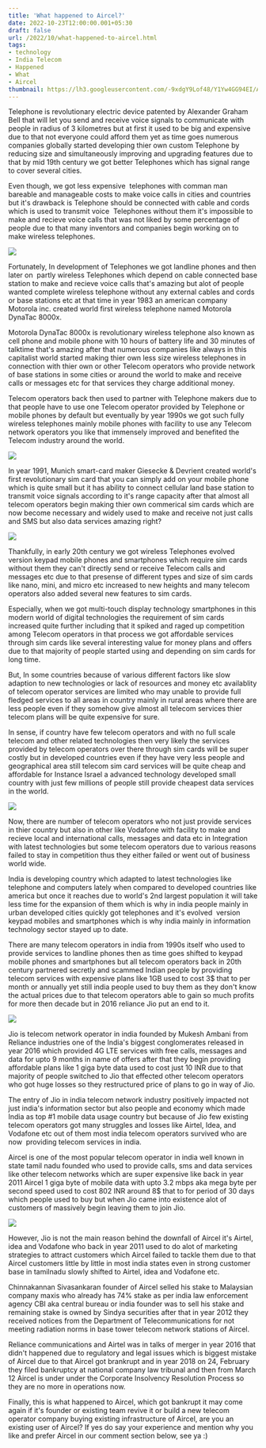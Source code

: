 ```yaml
---
title: 'What happened to Aircel?'
date: 2022-10-23T12:00:00.001+05:30
draft: false
url: /2022/10/what-happened-to-aircel.html
tags: 
- technology
- India Telecom
- Happened
- What
- Aircel
thumbnail: https://lh3.googleusercontent.com/-9xdgY9Lof48/Y1Yw4GG94EI/AAAAAAAAOY8/C_gFMLwN7z03N49Gm38bw3fXwJ2PGj8TgCNcBGAsYHQ/s1600/1666592988860331-0.png
---
```


  

Telephone is revolutionary electric device patented by Alexander Graham Bell that will let you send and receive voice signals to communicate with people in radius of 3 kilometres but at first it used to be big and expensive due to that not everyone could afford them yet as time goes numerous companies globally started developing thier own custom Telephone by reducing size and simultaneously improving and upgrading features due to that by mid 19th century we got better Telephones which has signal range to cover several cities.

  

Even though, we got less expensive  telephones with comman man bareable and manageable costs to make voice calls in cities and countries but it's drawback is Telephone should be connected with cable and cords which is used to transmit voice  Telephones without them it's impossible to make and recieve voice calls that was not liked by some percentage of people due to that many inventors and companies begin working on to make wireless telephones.

  

 ![](https://lh3.googleusercontent.com/-mDqLPw9NjyE/Y196hPo33WI/AAAAAAAAOh0/nMwEPAJzx1UgqBQJlHPXGXAr_MMWIkd3gCNcBGAsYHQ/s1600/1667201666276874-0.png) 

  

Fortunately, In development of Telephones we got landline phones and then later on  partly wireless Telephones which depend on cable connected base station to make and recieve voice calls that's amazing but alot of people wanted complete wireless telephone without any external cables and cords or base stations etc at that time in year 1983 an american company Motorola inc. created world first wireless telephone named Motorola DynaTac 8000x.

  

Motorola DynaTac 8000x is revolutionary wireless telephone also known as cell phone and mobile phone with 10 hours of battery life and 30 minutes of talktime that's amazing after that numerous companies like always in this capitalist world started making thier own less size wireless telephones in connection with thier own or other Telecom operators who provide network of base stations in some cities or around the world to make and receive calls or messages etc for that services they charge additional money.

  

Telecom operators back then used to partner with Telephone makers due to that people have to use one Telecom operator provided by Telephone or mobile phones by default but eventually by year 1990s we got such fully wireless telephones mainly mobile phones with facility to use any Telecom network operators you like that immensely improved and benefited the  Telecom industry around the world.

  

 ![](https://lh3.googleusercontent.com/--VYVsoQWPqI/Y196gdqx3OI/AAAAAAAAOhw/iG9ip8-qFUEzDTzWeV2o_o_T13rOFKpQwCNcBGAsYHQ/s1600/1667201662815574-1.png) 

  

In year 1991, Munich smart-card maker Giesecke & Devrient created world's first revolutionary sim card that you can simply add on your mobile phone which is quite small but it has ability to connect cellular land base station to transmit voice signals according to it's range capacity after that almost all telecom operators begin making thier own commerical sim cards which are now become necessary and widely used to make and receive not just calls and SMS but also data services amazing right?

  

 ![](https://lh3.googleusercontent.com/-NZD8pxFC5LM/Y196ftFk7WI/AAAAAAAAOhs/RHuHp5cjY9AJ7Kstfn-7zhLFpkA38SDDQCNcBGAsYHQ/s1600/1667201659689506-2.png) 

  

  

Thankfully, in early 20th century we got wireless Telephones evolved version keypad mobile phones and smartphones which require sim cards without them they can't directly send or receive Telecom calls and messages etc due to that presense of different types and size of sim cards like nano, mini, and micro etc increased to new heights and many telecom operators also added several new features to sim cards.

  

Especially, when we got multi-touch display technology smartphones in this modern world of digital technologies the requirement of sim cards increased quite further including that it spiked and raged up competition among Telecom operators in that process we got affordable services through sim cards like several interesting value for money plans and offers due to that majority of people started using and depending on sim cards for long time.

  

But, In some countries because of various different factors like slow adaption to new technologies or lack of resources and money etc availablity of telecom operator services are limited who may unable to provide full fledged services to all areas in country mainly in rural areas where there are less people even if they somehow give almost all telecom services thier telecom plans will be quite expensive for sure.

  

In sense, if country have few telecom operators and with no full scale telecom and other related technologies then very likely the services provided by telecom operators over there through sim cards will be super costly but in developed countries even if they have very less people and geographical area still telecom sim card services will be quite cheap and affordable for Instance Israel a advanced technology developed small country with just few millions of people still provide cheapest data services in the world.

  

 ![](https://lh3.googleusercontent.com/-PYtiAMw1GHA/Y196e-XaCPI/AAAAAAAAOho/k6dX-8GbwoskhoqOcTWo3vNjv8eKAdOkQCNcBGAsYHQ/s1600/1667201656661300-3.png) 

  

  

Now, there are number of telecom operators who not just provide services in thier country but also in other like Vodafone with facility to make and recieve local and international calls, messages and data etc in Integration with latest technologies but some telecom operators due to various reasons failed to stay in competition thus they either failed or went out of business world wide.

  

India is developing country which adapted to latest technologies like telephone and computers lately when compared to developed countries like america but once it reaches due to world's 2nd largest population it will take less time for the expansion of them which is why in india people mainly in urban developed cities quickly got telephones and it's evolved  version keypad mobiles and smartphones which is why india mainly in information technology sector stayed up to date.

  

There are many telecom operators in india from 1990s itself who used to provide services to landline phones then as time goes shifted to keypad mobile phones and smartphones but all telecom operators back in 20th century partnered secretly and scammed Indian people by providing telecom services with expensive plans like 1GB used to cost 3$ that to per month or annually yet still india people used to buy them as they don't know the actual prices due to that telecom operators able to gain so much profits for more then decade but in 2016 reliance Jio put an end to it.

  

 ![](https://lh3.googleusercontent.com/-OsaT9L8QIb8/Y196eBgnZnI/AAAAAAAAOhk/oN6jJy0XbzIK1Oiw7KrlnE4wfXqv1ZoWgCNcBGAsYHQ/s1600/1667201653873697-4.png) 

  

  

Jio is telecom network operator in india founded by Mukesh Ambani from Reliance industries one of the India's biggest conglomerates released in year 2016 which provided 4G LTE services with free calls, messages and data for upto 9 months in name of offers after that they begin providing affordable plans like 1 giga byte data used to cost just 10 INR due to that majority of people switched to Jio that effected other telecom operators who got huge losses so they restructured price of plans to go in way of Jio.

  

The entry of Jio in india telecom network industry positively impacted not just india's information sector but also people and economy which made India as top #1 mobile data usage country but because of Jio few existing telecom operators got many struggles and losses like Airtel, Idea, and Vodafone etc out of them most india telecom operators survived who are now  providing telecom services in india.

  

Aircel is one of the most popular telecom operator in india well known in state tamil nadu founded who used to provide calls, sms and data services like other telecom networks which are super expensive like back in year 2011 Aircel 1 giga byte of mobile data with upto 3.2 mbps aka mega byte per second speed used to cost 802 INR around 8$ that to for period of 30 days which people used to buy but when Jio came into existence alot of customers of massively begin leaving them to join Jio. 

  

 ![](https://lh3.googleusercontent.com/--kacdgyNwtk/Y196dZYiPaI/AAAAAAAAOhg/Ny1xM43DxHw2doQzHaYaVy07ZjV86_xxQCNcBGAsYHQ/s1600/1667201649200367-5.png) 

  

  

However, Jio is not the main reason behind the downfall of Aircel it's Airtel, idea and Vodafone who back in year 2011 used to do alot of marketing strategies to attract customers which Aircel failed to tackle them due to that Aircel customers little by little in most india states even in strong customer base in tamilnadu slowly shifted to Airtel, idea and Vodafone etc.

  

Chinnakannan Sivasankaran founder of Aircel selled his stake to Malaysian company maxis who already has 74% stake as per india law enforcement agency CBI aka central bureau or india founder was to sell his stake and remaining stake is owned by Sindya securities after that in year 2012 they received notices from the Department of Telecommunications for not meeting radiation norms in base tower telecom network stations of Aircel.  

  

Reliance communications and Airtel was in talks of merger in year 2016 that didn't happened due to regulatory and legal issues which is biggest mistake of Aircel due to that Aircel got brankrupt and in year 2018 on 24, February they filed bankruptcy at national company law tribunal and then from March 12 Aircel is under under the Corporate Insolvency Resolution Process so they are no more in operations now.

  

Finally, this is what happened to Aircel, which got bankrupt it may come again if it's founder or existing team revive it or build a new telecom operator company buying existing infrastructure of Aircel, are you an existing user of Aircel? If yes do say your experience and mention why you like and prefer Aircel in our comment section below, see ya :)